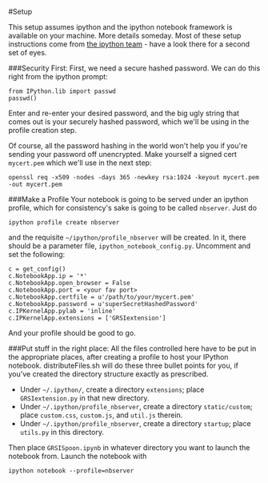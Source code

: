 #Setup

This setup assumes ipython and the ipython notebook framework is available on your machine.  More details someday.  Most of these setup instructions come from [the ipython team](http://ipython.org/ipython-doc/rel-1.1.0/interactive/public_server.html) - have a look there for a second set of eyes.

###Security First:
First, we need a secure hashed password.  We can do this right from the ipython prompt:

```
from IPython.lib import passwd
passwd()
```

Enter and re-enter your desired password, and the big ugly string that comes out is your securely hashed password, which we'll be using in the profile creation step.

Of course, all the password hashing in the world won't help you if you're sending your password off unencrypted.  Make yourself a signed cert `mycert.pem` which we'll use in the next step:

```
openssl req -x509 -nodes -days 365 -newkey rsa:1024 -keyout mycert.pem -out mycert.pem
```

###Make a Profile
Your notebook is going to be served under an ipython profile, which for consistency's sake is going to be called `nbserver`.  Just do

```
ipython profile create nbserver
```

and the requisite `~/ipython/profile_nbserver` will be created.  In it, there should be a parameter file, `ipython_notebook_config.py`.  Uncomment and set the following:

    c = get_config()
    c.NotebookApp.ip = '*'
    c.NotebookApp.open_browser = False
    c.NotebookApp.port = <your fav port>
    c.NotebookApp.certfile = u'/path/to/your/mycert.pem'
    c.NotebookApp.password = u'superSecretHashedPassword'
    c.IPKernelApp.pylab = 'inline'
    c.IPKernelApp.extensions = ['GRSIextension']
    
And your profile should be good to go.


###Put stuff in the right place:
All the files controlled here have to be put in the appropriate places, after creating a profile to host your IPython notebook.  distributeFiles.sh will do these three bullet points for you, if you've created the directory structure exactly as prescribed.

- Under `~/.ipython/`, create a directory `extensions`; place `GRSIextension.py` in that new directory.
- Under `~/.ipython/profile_nbserver`, create a directory `static/custom`; place `custom.css`, `custom.js`, and `util.js` therein.
- Under `~/.ipython/profile_nbserver`, create a directory `startup`; place `utils.py` in this directory.

Then place `GRSISpoon.ipynb` in whatever directory you want to launch the notebook from.  Launch the notebook with
    
    ipython notebook --profile=nbserver
